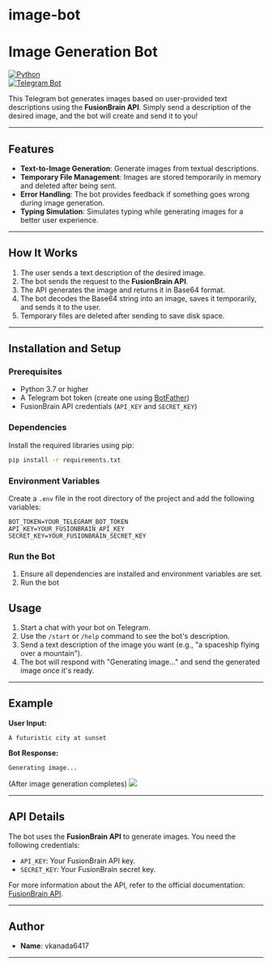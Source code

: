 # image-bot

# **Image Generation Bot**

[![Python](https://img.shields.io/badge/Python-3.7+-blue.svg)](https://www.python.org/)  
[![Telegram Bot](https://img.shields.io/badge/Telegram-Bot-blue)](https://core.telegram.org/bots)  

This Telegram bot generates images based on user-provided text descriptions using the **FusionBrain API**. Simply send a description of the desired image, and the bot will create and send it to you!

---

## **Features**

- **Text-to-Image Generation**: Generate images from textual descriptions.
- **Temporary File Management**: Images are stored temporarily in memory and deleted after being sent.
- **Error Handling**: The bot provides feedback if something goes wrong during image generation.
- **Typing Simulation**: Simulates typing while generating images for a better user experience.

---

## **How It Works**

1. The user sends a text description of the desired image.
2. The bot sends the request to the **FusionBrain API**.
3. The API generates the image and returns it in Base64 format.
4. The bot decodes the Base64 string into an image, saves it temporarily, and sends it to the user.
5. Temporary files are deleted after sending to save disk space.

---

## **Installation and Setup**

### **Prerequisites**
- Python 3.7 or higher
- A Telegram bot token (create one using [BotFather](https://core.telegram.org/bots#botfather))
- FusionBrain API credentials (`API_KEY` and `SECRET_KEY`)

### **Dependencies**
Install the required libraries using pip:
```bash
pip install -r requirements.txt
```

### **Environment Variables**
Create a `.env` file in the root directory of the project and add the following variables:
```env
BOT_TOKEN=YOUR_TELEGRAM_BOT_TOKEN
API_KEY=YOUR_FUSIONBRAIN_API_KEY
SECRET_KEY=YOUR_FUSIONBRAIN_SECRET_KEY
```

### **Run the Bot**
1. Ensure all dependencies are installed and environment variables are set.
2. Run the bot

## **Usage**

1. Start a chat with your bot on Telegram.
2. Use the `/start` or `/help` command to see the bot's description.
3. Send a text description of the image you want (e.g., "a spaceship flying over a mountain").
4. The bot will respond with "Generating image..." and send the generated image once it's ready.

---

## **Example**

**User Input:**
```
A futuristic city at sunset
```

**Bot Response:**
```
Generating image...
```
(After image generation completes)
![](![photo_2025-04-19_20-47-29](https://github.com/user-attachments/assets/87558543-81a7-4f6f-bc7a-48083683e47b))

---

## **API Details**

The bot uses the **FusionBrain API** to generate images. You need the following credentials:
- `API_KEY`: Your FusionBrain API key.
- `SECRET_KEY`: Your FusionBrain secret key.

For more information about the API, refer to the official documentation: [FusionBrain API](https://api-key.fusionbrain.ai/).

---

## **Author**

- **Name**: vkanada6417

---
